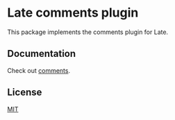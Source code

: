 # Late comments plugin

This package implements the comments plugin for Late.

## Documentation

Check out [comments](https://sewellstephens.github.io/late/docs/comments).

## License

[MIT](../../LICENSE)

